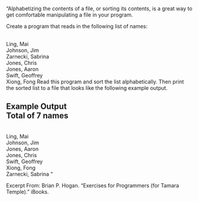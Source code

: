 “Alphabetizing the contents of a file, or sorting its contents, is a great way to get comfortable manipulating a file in your program.

Create a program that reads in the following list of names:

​ 	
Ling, Mai
​ 	
Johnson, Jim
​ 	
Zarnecki, Sabrina
​ 	
Jones, Chris
​ 	
Jones, Aaron
​ 	
Swift, Geoffrey
​ 	
Xiong, Fong
Read this program and sort the list alphabetically. Then print the sorted list to a file that looks like the following example output.

Example Output
​ 	
Total of 7 names
​ 	
-----------------
​ 	
Ling, Mai
​ 	
Johnson, Jim
​ 	
Jones, Aaron
​ 	
Jones, Chris
​ 	
Swift, Geoffrey
​ 	
Xiong, Fong
​ 	
Zarnecki, Sabrina
”

Excerpt From: Brian P. Hogan. “Exercises for Programmers (for Tamara Temple).” iBooks. 